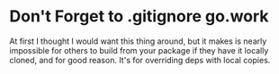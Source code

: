 # Don't Forget to .gitignore go.work

At first I thought I would want this thing around, but it makes is
nearly impossible for others to build from your package if they have it
locally cloned, and for good reason. It's for overriding deps with local
copies.

